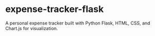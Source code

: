 # expense-tracker-flask
A personal expense tracker built with Python Flask, HTML, CSS, and Chart.js for visualization.
